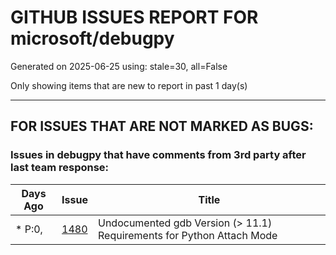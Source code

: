 
# GITHUB ISSUES REPORT FOR microsoft/debugpy


Generated on 2025-06-25 using: stale=30, all=False


Only showing items that are new to report in past 1 day(s)


---

## FOR ISSUES THAT ARE NOT MARKED AS BUGS:


### Issues in debugpy that have comments from 3rd party after last team response:

| Days Ago | Issue | Title |
| --- | --- | --- |
 | \* P:0,  |[1480](https://github.com/microsoft/debugpy/issues/1480 "Undocumented gdb Version (> 11.1) Requirements for Python Attach Mode ")  |Undocumented gdb Version (> 11.1) Requirements for Python Attach Mode  |




















